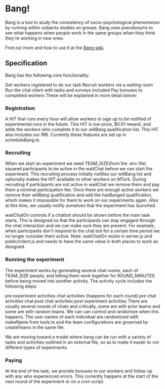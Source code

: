 # Bang!

Bang is a tool to study the consistency of socio-psychological phenomenon by running within subjects studies on groups. Bang uses pseudonyms to see what happens when people work in the same groups when they think they're working in new ones.

Find out more and how to use it at the [Bang wiki](https://github.com/StanfordHCI/bang/wiki). 

## Specification

Bang has the following core functionality:

Get workers registered to do our task
Recruit workers via a waiting room
Run the chat client with tasks and surveys included
Pay bonuses to completed workers
These will be explained in more detail below:

### Registration

A HIT that runs every hour will allow workers to sign up to be notified of experimental runs in the future. This HIT is low price, $0.01 reward, and adds the workers who complete it to our willBang qualification list. This HIT also includes our IRB. Currently these features are set up in scheduleBang.ts.

### Recruiting

When we start an experiment we need TEAM_SIZE(from the .env file) squared participants to be active in the waitChat before we can start the experiment. This recruiting process initially notifies our willBang list and optionally makes the HIT available to other workers on MTurk. During recruiting if participants are not active in waitChat we remove them and pay them a nominal participation fee. Once there are enough active workers we remove their willBang qualification and add the hasBanged qualification, which makes it impossible for them to work on our experiments again. Also at this time, we usually notify ourselves that the experiment has launched.

waitChatOn controls if a chatbot should be shown before the main task starts. This is designed so that the participants can stay engaged through the chat interaction and we can make sure they are present. For example, when participants don't respond to the chat bot for a certain time period we no longer consider them active. Note: waitChatOn exists in server.js and public/client.js and needs to have the same value in both places to work as designed.

### Running the experiment

The experiment works by generating several chat rooms, each of TEAM_SIZE people, and letting them work together for ROUND_MINUTES before being moved into another activity. The activity cycle includes the following steps:

pre experiment activities
chat activities (happens for each round)
pre chat activities
chat
post chat activities
post experiment activities
There are usually several rounds of chats and critically, some are with prior teams and some are with random teams. We can can control and randomize when this happens. The user names of each individual are randomized with makeName from tools.ts and the team configurations are governed by createTeams in the same file.

We are moving toward a model where bang can be run with a variety of tasks and activities outlined in an external file, so as to make it easier to run different types of experiments.

### Paying

At the end of the task, we provide bonuses to our workers and follow up with any who experienced errors. This currently happens at the start of the next round of the experiment or on a cron script.
